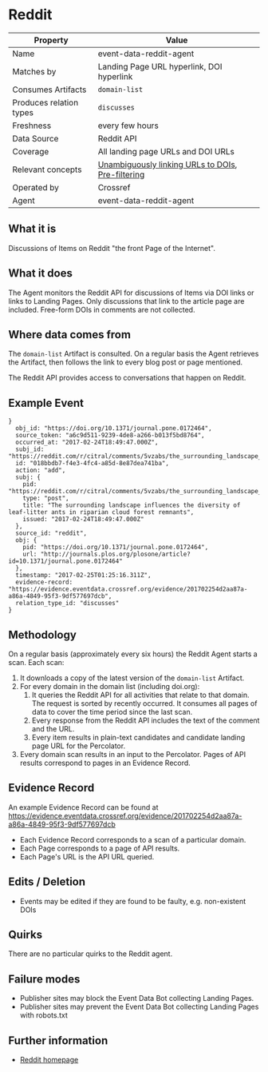 # Reddit

| Property                  | Value          |
|---------------------------|----------------|
| Name                      | event-data-reddit-agent |
| Matches by                | Landing Page URL hyperlink, DOI hyperlink |
| Consumes Artifacts        | `domain-list` |
| Produces relation types   | `discusses` |
| Freshness                 | every few hours |
| Data Source               | Reddit API |
| Coverage                  | All landing page URLs and DOI URLs |
| Relevant concepts         | [Unambiguously linking URLs to DOIs](#concept-urls), [Pre-filtering](#pre-filtering) |
| Operated by               | Crossref |
| Agent                     | event-data-reddit-agent |

## What it is

Discussions of Items on Reddit "the front Page of the Internet". 

## What it does

The Agent monitors the Reddit API for discussions of Items via DOI links or links to Landing Pages. Only discussions that link to the article page are included. Free-form DOIs in comments are not collected.

## Where data comes from

The `domain-list` Artifact is consulted. On a regular basis the Agent retrieves the Artifact, then follows the link to every blog post or page mentioned. 

The Reddit API provides access to conversations that happen on Reddit. 

## Example Event

    }
      obj_id: "https://doi.org/10.1371/journal.pone.0172464",
      source_token: "a6c9d511-9239-4de8-a266-b013f5bd8764",
      occurred_at: "2017-02-24T18:49:47.000Z",
      subj_id: "https://reddit.com/r/citral/comments/5vzabs/the_surrounding_landscape_influences_the/",
      id: "018bbdb7-f4e3-4fc4-a85d-8e87dea741ba",
      action: "add",
      subj: {
        pid: "https://reddit.com/r/citral/comments/5vzabs/the_surrounding_landscape_influences_the/",
        type: "post",
        title: "The surrounding landscape influences the diversity of leaf-litter ants in riparian cloud forest remnants",
        issued: "2017-02-24T18:49:47.000Z"
      },
      source_id: "reddit",
      obj: {
        pid: "https://doi.org/10.1371/journal.pone.0172464",
        url: "http://journals.plos.org/plosone/article?id=10.1371/journal.pone.0172464"
      },
      timestamp: "2017-02-25T01:25:16.311Z",
      evidence-record: "https://evidence.eventdata.crossref.org/evidence/201702254d2aa87a-a86a-4849-95f3-9df577697dcb",
      relation_type_id: "discusses"
    }

## Methodology

On a regular basis (approximately every six hours) the Reddit Agent starts a scan. Each scan:

1. It downloads a copy of the latest version of the `domain-list` Artifact.
2. For every domain in the domain list (including doi.org):
    1. It queries the Reddit API for all activities that relate to that domain. The request is sorted by recently occurred. It consumes all pages of data to cover the time period since the last scan.
    2. Every response from the Reddit API includes the text of the comment and the URL.
    3. Every item results in plain-text candidates and candidate landing page URL for the Percolator.
3. Every domain scan results in an input to the Percolator. Pages of API results correspond to pages in an Evidence Record.

## Evidence Record

An example Evidence Record can be found at https://evidence.eventdata.crossref.org/evidence/201702254d2aa87a-a86a-4849-95f3-9df577697dcb

 - Each Evidence Record corresponds to a scan of a particular domain. 
 - Each Page corresponds to a page of API results.
 - Each Page's URL is the API URL queried.

## Edits / Deletion

 - Events may be edited if they are found to be faulty, e.g. non-existent DOIs

## Quirks

There are no particular quirks to the Reddit agent.

## Failure modes

 - Publisher sites may block the Event Data Bot collecting Landing Pages.
 - Publisher sites may prevent the Event Data Bot collecting Landing Pages with robots.txt


## Further information

- [Reddit homepage](https://www.reddit.com/)
